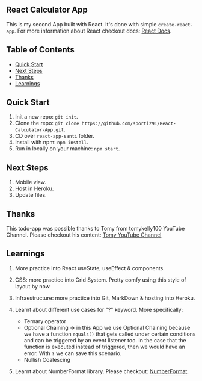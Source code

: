 ## React Calculator App

This is my second App built with React. It's done with simple `create-react-app`. For more information about React checkout docs: [React Docs](https://es.reactjs.org/docs/getting-started.html).

## Table of Contents

- [Quick Start](#quick-start)
- [Next Steps](#next-steps)
- [Thanks](#thanks)
- [Learnings](#learnings)

## Quick Start

1. Init a new repo: `git init`.
1. Clone the repo: `git clone https://github.com/sportiz91/React-Calculator-App.git`.
1. CD over `react-app-santi` folder.
1. Install with npm: `npm install`.
1. Run in locally on your machine: `npm start`.

## Next Steps

1. Mobile view.
1. Host in Heroku.
1. Update files.

## Thanks

This todo-app was possible thanks to Tomy from tomykelly100 YouTube Channel. Please checkout his content: [Tomy YouTube Channel](https://www.youtube.com/channel/UCBeE2qKffzEzRoWns6RZ8UA/videos)

## Learnings

1. More practice into React useState, useEffect & components.
1. CSS: more practice into Grid System. Pretty comfy using this style of layout by now.
1. Infraestructure: more practice into Git, MarkDown & hosting into Heroku.
1. Learnt about different use cases for "?" keyword. More specifically:

   - Ternary operator
   - Optional Chaining -> in this App we use Optional Chaining because we have a function `equals()` that gets called under certain conditions and can be triggered by an event listener too. In the case that the function is executed instead of triggered, then we would have an error. With `?` we can save this scenario.
   - Nullish Coalescing

1. Learnt about NumberFormat library. Please checkout: [NumberFormat](https://www.npmjs.com/package/react-number-format).
